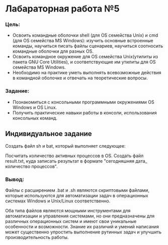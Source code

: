 # Лабараторная работа №5
### Цель:
* Освоить командные оболочки shell (для OS семейства Unix) и cmd (для OS семейства MS Windows): изучить основные встроенные команды, научиться писать файлы сценариев, научиться соотносить командные оболочки для разных OS.
* Освоить командное окружение для OS семейства Unix(утилиты из пакета GNU Core Utilities), и соответствующие им утилиты для OS семейства MS Windows.
* Необходимо на практике уметь выполнять всевозможные действия в командной оболочке и отвечать на теоретические вопросы.
### Задание:
* Познакомиться с консольными программными окружениями OS Windows и OS Linux.
* Получить практические навыки работы в консоли, использования консольных команд.

## Индивидуальное задание
Создать файл sh и bat, который выполняет следующее: 

Посчитать количество активных процессов в OS. Создать файл result.txt, куда записать результат в формате "сегодняшняя дата_ количество процессов".

### Вывод:
Файлы с расширением .bat и .sh являются скриптовыми файлами, которые используются для автоматизации задач в операционных системах Windows и Unix/Linux соответственно. 

Оба типа файлов являются мощными инструментами для автоматизации и управления системами, но они предназначены для различных операционных систем и имеют свои уникальные особенности и возможности. Знание их различий и умений написания может существенно упростить выполнение рутинных задач и улучшить производительность работы.
